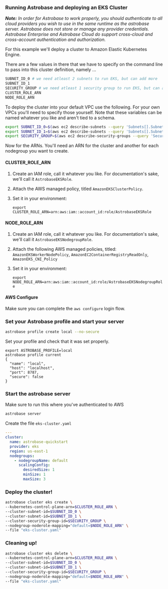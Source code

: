 ### Running Astrobase and deploying an EKS Cluster

_**Note:** In order for Astrobase to work properly, you should authenticate to all cloud providers you wish to use in the same runtime as the astrobase server. Astrobase does not store or manage any provider credentials. Astrobase Enterprise and Astrobase Cloud do support cross-cloud and cross-account authentication and authorization._

For this example we'll deploy a cluster to Amazon Elastic Kubernetes Engine.

There are a few values in there that we have to specify on the command line to pass into this cluster definition, namely ...

```sh
SUBNET_ID_0 # we need atleast 2 subnets to run EKS, but can add more
SUBNET_ID_1
SECURITY_GROUP # we need atleast 1 security group to run EKS, but can add more
CLUSTER_ROLE_ARN
NODE_ROLE_ARN
```

To deploy the cluster into your default VPC use the following. For your own VPCs you'll need to specify those yourself. Note that these variables can be named whatever you like and aren't tied to a schema.

```sh
export SUBNET_ID_0=$(aws ec2 describe-subnets --query 'Subnets[].SubnetId[]' | jq -r '.[0]')
export SUBNET_ID_1=$(aws ec2 describe-subnets --query 'Subnets[].SubnetId[]' | jq -r '.[1]')
export SECURITY_GROUP=$(aws ec2 describe-security-groups --query 'SecurityGroups[].GroupId' | jq -r '.[0]')
```

Now for the ARNs. You'll need an ARN for the cluster and another for each nodegroup you want to create.

#### CLUSTER_ROLE_ARN

1. Create an IAM role, call it whatever you like. For documentation's sake, we'll call it `AstrobaseEKSRole`.
1. Attach the AWS managed policy, titled `AmazonEKSClusterPolicy`.
1. Set it in your environment:

    `export CLUSTER_ROLE_ARN=arn:aws:iam::account_id:role/AstrobaseEKSRole`

#### NODE_ROLE_ARN

1. Create an IAM role, call it whatever you like. For documentation's sake, we'll call it `AstrobaseEKSNodegroupRole`.
1. Attach the following AWS managed policies, titled: `AmazonEKSWorkerNodePolicy`, `AmazonEC2ContainerRegistryReadOnly`, `AmazonEKS_CNI_Policy`
1. Set it in your environment:

    `export NODE_ROLE_ARN=arn:aws:iam::account_id:role/AstrobaseEKSNodegroupRole`

#### AWS Configure

Make sure you can complete the `aws configure` login flow.

### Set your Astrobase profile and start your server

```sh
astrobase profile create local --no-secure
```

Set your profile and check that it was set properly.

```
export ASTROBASE_PROFILE=local
astrobase profile current
{
  "name": "local",
  "host": "localhost",
  "port": 8787,
  "secure": false
}
```

### Start the astrobase server

Make sure to run this where you've authenticated to AWS

```sh
astrobase server
```

Create the file `eks-cluster.yaml`

```yaml
---
cluster:
  name: astrobase-quickstart
  provider: eks
  region: us-east-1
  nodegroups:
    - nodegroupName: default
      scalingConfig:
        desiredSize: 1
        minSize: 1
        maxSize: 3
```

### Deploy the cluster!

```sh
astrobase cluster eks create \
--kubernetes-control-plane-arn=$CLUSTER_ROLE_ARN \
--cluster-subnet-id=$SUBNET_ID_0 \
--cluster-subnet-id=$SUBNET_ID_1 \
--cluster-security-group-id=$SECURITY_GROUP \
--nodegroup-noderole-mapping="default=$NODE_ROLE_ARN" \
--file "eks-cluster.yaml"
```

### Cleaning up!

```sh
astrobase cluster eks delete \
--kubernetes-control-plane-arn=$CLUSTER_ROLE_ARN \
--cluster-subnet-id=$SUBNET_ID_0 \
--cluster-subnet-id=$SUBNET_ID_1 \
--cluster-security-group-id=$SECURITY_GROUP \
--nodegroup-noderole-mapping="default=$NODE_ROLE_ARN" \
--file "eks-cluster.yaml"
```
